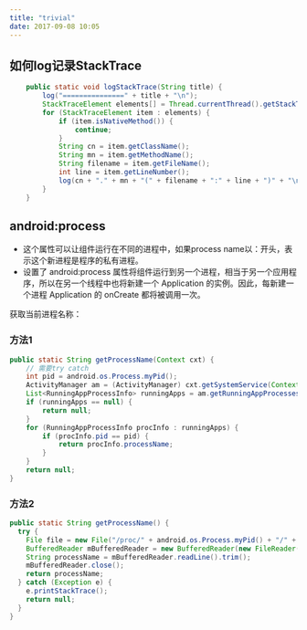 ```yaml
---
title: "trivial"
date: 2017-09-08 10:05
---
```


## 如何log记录StackTrace
```java
    public static void logStackTrace(String title) {
        log("===============" + title + "\n");
        StackTraceElement elements[] = Thread.currentThread().getStackTrace();
        for (StackTraceElement item : elements) {
            if (item.isNativeMethod()) {
                continue;
            }
            String cn = item.getClassName();
            String mn = item.getMethodName();
            String filename = item.getFileName();
            int line = item.getLineNumber();
            log(cn + "." + mn + "(" + filename + ":" + line + ")" + "\n");
        }
    }
```

## android:process
* 这个属性可以让组件运行在不同的进程中，如果process name以：开头，表示这个新进程是程序的私有进程。
* 设置了 android:process 属性将组件运行到另一个进程，相当于另一个应用程序，所以在另一个线程中也将新建一个 Application 的实例。因此，每新建一个进程 Application 的 onCreate 都将被调用一次。 

获取当前进程名称：
### 方法1
```java
public static String getProcessName(Context cxt) {  
	// 需要try catch
	int pid = android.os.Process.myPid();
    ActivityManager am = (ActivityManager) cxt.getSystemService(Context.ACTIVITY_SERVICE);  
    List<RunningAppProcessInfo> runningApps = am.getRunningAppProcesses();  
    if (runningApps == null) {  
        return null;  
    }  
    for (RunningAppProcessInfo procInfo : runningApps) {  
        if (procInfo.pid == pid) {  
            return procInfo.processName;  
        }  
    }  
    return null;  
}  
```
### 方法2
```java
public static String getProcessName() {
  try {
    File file = new File("/proc/" + android.os.Process.myPid() + "/" + "cmdline");
    BufferedReader mBufferedReader = new BufferedReader(new FileReader(file));
    String processName = mBufferedReader.readLine().trim();
    mBufferedReader.close();
    return processName;
  } catch (Exception e) {
    e.printStackTrace();
    return null;
  }
}
```